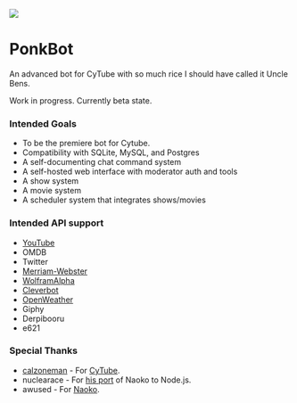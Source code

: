 ![](https://user-images.githubusercontent.com/594255/29431213-05ca66e8-834c-11e7-8d23-c95c3e56f4d5.png)

# PonkBot
An advanced bot for CyTube with so much rice I should have called it Uncle Bens.

Work in progress. Currently beta state.

### Intended Goals
* To be the premiere bot for Cytube.
* Compatibility with SQLite, MySQL, and Postgres
* A self-documenting chat command system
* A self-hosted web interface with moderator auth and tools
* A show system
* A movie system
* A scheduler system that integrates shows/movies

### Intended API support
* [YouTube](https://developers.google.com/youtube/registering_an_application)
* OMDB
* Twitter
* [Merriam-Webster](https://dictionaryapi.com/)
* [WolframAlpha](https://products.wolframalpha.com/api/faqs.html)
* [Cleverbot](https://www.cleverbot.com/api/)
* [OpenWeather](https://openweathermap.org/api)
* Giphy
* Derpibooru
* e621

### Special Thanks
- [calzoneman](https://github.com/calzoneman) - For [CyTube](https://cytu.be).
- nuclearace - For [his port](https://github.com/nuclearace/CytubeBot) of Naoko to Node.js.
- awused - For [Naoko](https://github.com/awused/cyNaoko).
